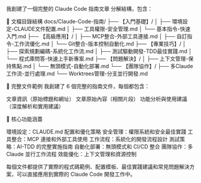 我創建了一個完整的 Claude Code 指南文章 分解結構，包含：

📁 文檔目錄結構
docs/Claude-Code-指南/
├── 【入門基礎】/
│   ├── 環境設定-CLAUDE文件配置.md
│   ├── 工具權限-安全管理.md
│   └── 基本指令-快速入門.md
├── 【高級應用】/
│   ├── MCP整合-外部工具連接.md
│   ├── 自訂指令-工作流優化.md
│   └── Git整合-版本控制自動化.md
├── 【專業技巧】/
│   ├── 探索規劃編碼-系統化工作流.md
│   ├── 測試驅動開發-TDD最佳實踐.md
│   └── 程式庫問答-快速上手新專案.md
├── 【問題解決】/
│   ├── 上下文管理-保持焦點.md
│   └── 無頭模式-自動化部署.md
└── 【團隊協作】/
    ├── 多Claude工作流-並行處理.md
    └── Worktrees管理-分支並行開發.md



📄 完整文件範例
我創建了 6 個完整的指南文件，每個都包含：

文章資訊（原始標題和網址）
文章原始內容（相關片段）
功能分析與使用建議（深度解析和實用建議）

🎯 核心功能涵蓋

環境設定：CLAUDE.md 配置和優化策略
安全管理：權限系統和安全最佳實踐
工具整合：MCP 連接和外部工具使用
工作流程：系統化的開發流程設計
測試策略：AI-TDD 的完整實施指南
自動化部署：無頭模式和 CI/CD 整合
團隊協作：多 Claude 並行工作流程
效能優化：上下文管理和資源控制

每個文件都提供了實際的程式碼範例、配置模板、最佳實踐建議和常見問題解決方案，可以直接應用到實際的 Claude Code 開發工作中。
